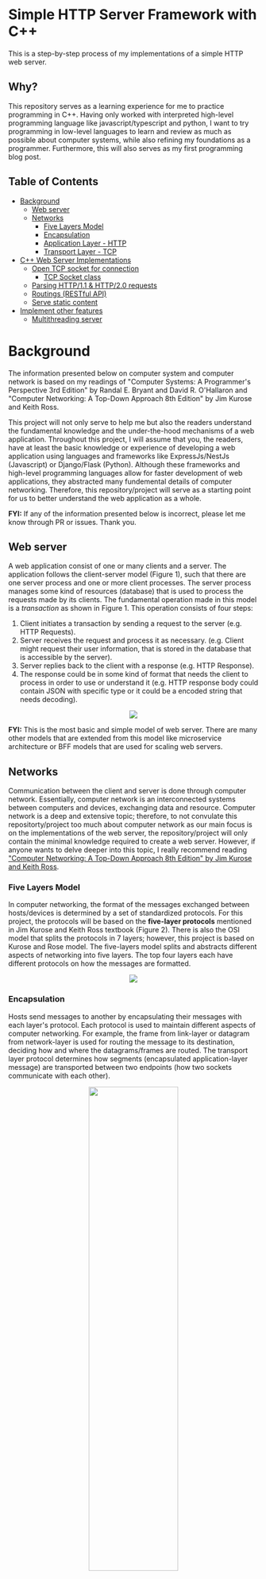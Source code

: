 <style>
.big-img {
  width: 50%;
  min-width: 360px;
  max-width: 550px;
}
</style>
<h1> Simple HTTP Server Framework with C++ </h1>

This is a step-by-step process of my implementations of a simple HTTP web server.

<h2>Why?</h2>
This repository serves as a learning experience for me to practice programming in C++. Having only worked with interpreted high-level programming language like javascript/typescript and python, I want to try programming in low-level languages to learn and review as much as possible about computer systems, while also refining my foundations as a programmer. Furthermore, this will also serves as my first programming blog post.


<h2>Table of Contents</h2>

- [Background](#background)
  - [Web server](#web-server)
  - [Networks](#networks)
    - [Five Layers Model](#five-layers-model)
    - [Encapsulation](#encapsulation)
    - [Application Layer - HTTP](#application-layer---http)
    - [Transport Layer - TCP](#transport-layer---tcp)
- [C++ Web Server Implementations](#c-web-server-implementations)
  - [Open TCP socket for connection](#open-tcp-socket-for-connection)
    - [TCP Socket class](#tcp-socket-class)
  - [Parsing HTTP/1.1 \& HTTP/2.0 requests](#parsing-http11--http20-requests)
  - [Routings (RESTful API)](#routings-restful-api)
  - [Serve static content](#serve-static-content)
- [Implement other features](#implement-other-features)
  - [Multithreading server](#multithreading-server)

# Background
The information presented below on computer system and computer network is based on my readings of "Computer Systems: A Programmer's Perspective 3rd Edition" by Randal E. Bryant and David R. O'Hallaron and "Computer Networking: A Top-Down Approach 8th Edition" by Jim Kurose and Keith Ross. 

This project will not only serve to help me but also the readers understand the fundamental knowledge and the under-the-hood mechanisms of a web application. Throughout this project, I will assume that you, the readers, have at least the basic knowledge or experience of developing a web application using languages and frameworks like ExpressJs/NestJs (Javascript) or Django/Flask (Python). Although these frameworks and high-level programming languages allow for faster development of web applications, they abstracted many fundemental details of computer networking. Therefore, this repository/project will serve as a starting point for us to better understand the web application as a whole.

<b>FYI:</b> If any of the information presented below is incorrect, please let me know through PR or issues. Thank you. 

## Web server
A web application consist of one or many clients and a server. The application follows the client-server model (Figure 1), such that there are one server process and one or more client processes. The server process manages some kind of resources (database) that is used to process the requests made by its clients. The fundamental operation made in this model is a <i>transaction</i> as shown in Figure 1. This operation consists of four steps:

1. Client initiates a transaction by sending a request to the server (e.g. HTTP Requests).
2. Server receives the request and process it as necessary. (e.g. Client might request their user information, that is stored in the database that is accessible by the server).
3. Server replies back to the client with a response (e.g. HTTP Response).
4. The response could be in some kind of format that needs the client to process in order to use or understand it (e.g. HTTP response body could contain JSON with specific type or it could be a encoded string that needs decoding).

<p align="center">
   <img src="./assets/client-server-model.svg" />
</p>


<b>FYI:</b> This is the most basic and simple model of web server. There are many other models that are extended from this model like microservice architecture or BFF models that are used for scaling web servers.


## Networks
Communication between the client and server is done through computer network. Essentially, computer network is an interconnected systems between computers and devices, exchanging data and resource. Computer network is a deep and extensive topic; therefore, to not convulate this repositorty/project too much about computer network as our main focus is on the implementations of the web server, the repository/project will only contain the minimal knowledge required to create a web server. However, if anyone wants to delve deeper into this topic, I really recommend reading ["Computer Networking: A Top-Down Approach 8th Edition" by Jim Kurose and Keith Ross](https://gaia.cs.umass.edu/kurose_ross/index.php).

### Five Layers Model
In computer networking, the format of the messages exchanged between hosts/devices is determined by a set of standardized protocols. For this project, the protocols will be based on the <b>five-layer protocols</b> mentioned in Jim Kurose and Keith Ross textbook (Figure 2). There is also the OSI model that splits the protocols in 7 layers; however, this project is based on Kurose and Rose model. The five-layers model splits and abstracts different aspects of networking into five layers. The top four layers each have different protocols on how the messages are formatted.

<p align="center">
   <img src="./assets/five-layers-protocol.svg" />
</p>

### Encapsulation
Hosts send messages to another by encapsulating their messages with each layer's protocol. Each protocol is used to maintain different aspects of computer networking. For example, the frame from link-layer or datagram from network-layer is used for routing the message to its destination, deciding how and where the datagrams/frames are routed. The transport layer protocol determines how segments (encapsulated application-layer message) are transported between two endpoints (how two sockets communicate with each other).

<p align="center">
   <img src="./assets/encapsulations-network.svg" class="big-img" />
</p>

As shown in the figure above, the host (computer) sends a message by encapsulating its message with transport-layer, network-layer, and link-layer protocols. When arrived, the destination host decapsulates the frame into datagram, then passes the segment to the destined socket, which the socket decapsulates it into a message for the application to receive.


### Application Layer - HTTP
The layer that will be implemented and focused on in this project is the application layer protocol. Application layer controls the communication between two processes. The application layer protocol that is commonly used for transferring resources and data between web browser and server is the Hypertext Transfer Protocol (HTTP). We'll be implementing [HTTP/2](https://www.rfc-editor.org/rfc/rfc9113) and [HTTP/1.1](https://www.rfc-editor.org/rfc/rfc9110) that use the TCP/IP protocols (TCP for transport layer & IP for network layer).

<p align="center">
   <img src="./assets/socket-app-layer.svg" />
</p>

As shown in figure 4, a socket is used to communicate between two processes. It is the interface between the application layer and the transport layer within a host. Many languages, including C++, provide API to access these socket interfaces, which is why we only have to program the application layer.

<b>FYI:</b> Different operating systems can use different socket API; therefore, it is possible that the web server is not runnable on your computer. For this project, we are developing it on MacOS, so we'll be using the POSIX socket from `sys/socket.h` file. For better understanding on different socket libaries, you can read it [here](https://stackoverflow.com/questions/28027937/cross-platform-sockets).


### Transport Layer - TCP
Unlike the application-layer protocol that sets how messages are understood between two processes, the transport-layer protocols provides the illusion that the hosts running the processes are connected and next to each other, while in reality, the hosts may possibly be on the opposites of the planet, worry free from the physical infrastucture of the connection and how the messages are sent.

Since we'll be implementing HTTP/2 and HTTP/1.1, we'll focus on Transmission Control Protocol (TCP) as both protocols use TCP for transport-layer. TCP is a connection-oriented protocol that provides reliable data transfer, meaning that the TCP will only allow two processes to transfer data if the connection is fully established and the data sent between two processes are ensured to be delivered.

<p align="center">
   <img src="./assets/transport-layer-sockets.svg" />
</p>

As shown in figure 5, the TCP or transport-layer protocols handle <b>demultiplexing</b> (transportation of data segments to correct socket) and <b>multiplexing</b> (encapsulation of messages with headers to create segments) of messages. For TCP sockets, it is identified by using a four-tuple: source IP address, source port number, destination IP address, and destination port number. When a TCP segment arrives to the host, it uses the four-tuple to demultiplex the segment to the correct socket. 

For example, web client host A initiates two HTTP sessions to server B; therefore, it has two source port numbers for each connection. Furthermore, while host B have the same source port number as one of host A's HTTP session, it doesn't conflict with each other since source IP is different from each other.

<b> FYI: </b> TCP also uses the Internet Protocol (IP) for network-layer; however, we'll only talk about the HTTP and TCP for now since the implementations of the web server only require the knowledge of these two.


# C++ Web Server Implementations
Now that we have a basic understanding of computer networking, we can try implementing a HTTP web server with C++.
## Open TCP socket for connection 
HTTP/1.1 and HTTP/2 are all application-layer protocol that is implemented under TCP/IP In order to establish connection between a web server and client, both entities have to estalibish a connection through TCP socket in order to send HTTP requests and receive HTTP responses.

### TCP Socket class 


## Parsing HTTP/1.1 & HTTP/2.0 requests

## Routings (RESTful API)

## Serve static content

# Implement other features
To be continued...

## Multithreading server
